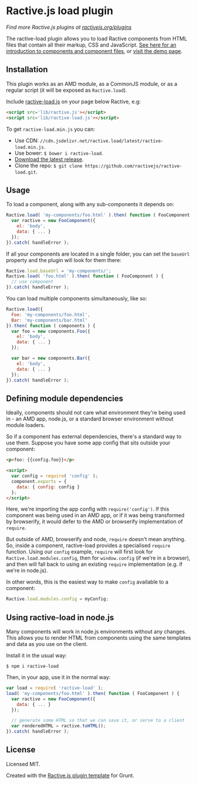# Ractive.js load plugin

*Find more Ractive.js plugins at [ractivejs.org/plugins](http://ractivejs.org/plugins)*

The ractive-load plugin allows you to load Ractive components from HTML files that contain all their markup, CSS and JavaScript. [See here for an introduction to components and component files](https://github.com/ractivejs/component-spec), or [visit the demo page](http://ractivejs.github.io/ractive-load/).


## Installation

This plugin works as an AMD module, as a CommonJS module, or as a regular script (it will be exposed as `Ractive.load`).

Include [ractive-load.js](https://raw.githubusercontent.com/ractivejs/ractive-load/master/ractive-load.js) on your page below Ractive, e.g:

```html
<script src='lib/ractive.js'></script>
<script src='lib/ractive-load.js'></script>
```

To get `ractive-load.min.js` you can:

- Use CDN: `//cdn.jsdelivr.net/ractive.load/latest/ractive-load.min.js`.
- Use bower: `$ bower i ractive-load`.
- [Download the latest release](https://github.com/ractivejs/ractive-load/releases/).
- Clone the repo: `$ git clone https://github.com/ractivejs/ractive-load.git`.

## Usage

To load a component, along with any sub-components it depends on:

```js
Ractive.load( 'my-components/foo.html' ).then( function ( FooComponent ) {
  var ractive = new FooComponent({
    el: 'body',
    data: { ... }
  });
}).catch( handleError );
```

If all your components are located in a single folder, you can set the `baseUrl` property and the plugin will look for them there:

```js
Ractive.load.baseUrl = 'my-components/';
Ractive.load( 'foo.html' ).then( function ( FooComponent ) {
  // use component
}).catch( handleError );
```

You can load multiple components simultaneously, like so:

```js
Ractive.load({
  Foo: 'my-components/foo.html',
  Bar: 'my-components/bar.html'
}).then( function ( components ) {
  var foo = new components.Foo({
    el: 'body',
    data: { ... }
  });

  var bar = new components.Bar({
    el: 'body',
    data: { ... }
  });
}).catch( handleError );
```


## Defining module dependencies

Ideally, components should not care what environment they're being used in - an AMD app, node.js, or a standard browser environment without module loaders.

So if a component has external dependencies, there's a standard way to use them. Suppose you have some app config that sits outside your component:

```html
<p>foo: {{config.foo}}</p>

<script>
  var config = require( 'config' );
  component.exports = {
    data: { config: config }
  };
</script>
```

Here, we're importing the app config with `require('config')`. If this component was being used in an AMD app, or if it was being transformed by browserify, it would defer to the AMD or browserify implementation of `require`.

But outside of AMD, browserify and node, `require` doesn't mean anything. So, inside a component, ractive-load provides a specialised `require` function. Using our `config` example, `require` will first look for `Ractive.load.modules.config`, then for `window.config` (if we're in a browser), and then will fall back to using an existing `require` implementation (e.g. if we're in node.js).

In other words, this is the easiest way to make `config` available to a component:

```js
Ractive.load.modules.config = myConfig;
```

## Using ractive-load in node.js

Many components will work in node.js environments without any changes. This allows you to render HTML from components using the same templates and data as you use on the client.

Install it in the usual way:

```
$ npm i ractive-load
```

Then, in your app, use it in the normal way:

```js
var load = require( 'ractive-load' );
load( 'my-components/foo.html' ).then( function ( FooComponent ) {
  var ractive = new FooComponent({
    data: { ... }
  });

  // generate some HTML so that we can save it, or serve to a client
  var renderedHTML = ractive.toHTML();
}).catch( handleError );
```


## License

Licensed MIT.

Created with the [Ractive.js plugin template](https://github.com/ractivejs/plugin-template) for Grunt.
